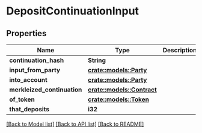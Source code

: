 # DepositContinuationInput

## Properties

Name | Type | Description | Notes
------------ | ------------- | ------------- | -------------
**continuation_hash** | **String** |  | 
**input_from_party** | [**crate::models::Party**](Party.md) |  | 
**into_account** | [**crate::models::Party**](Party.md) |  | 
**merkleized_continuation** | [**crate::models::Contract**](Contract.md) |  | 
**of_token** | [**crate::models::Token**](Token.md) |  | 
**that_deposits** | **i32** |  | 

[[Back to Model list]](../README.md#documentation-for-models) [[Back to API list]](../README.md#documentation-for-api-endpoints) [[Back to README]](../README.md)


